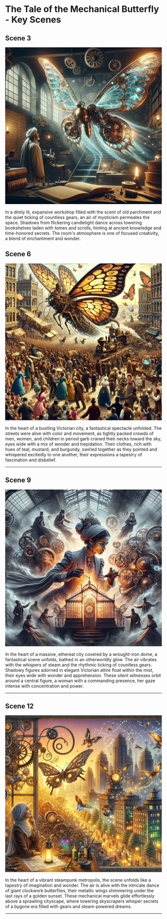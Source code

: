 # The Tale of the Mechanical Butterfly - Key Scenes

## Scene 3

![Scene 3](../src/img/story_image_3.png)

In a dimly lit, expansive workshop filled with the scent of old parchment and the quiet ticking of countless gears, an air of mysticism permeates the space. Shadows from flickering candlelight dance across towering bookshelves laden with tomes and scrolls, hinting at ancient knowledge and time-honored secrets. The room's atmosphere is one of focused creativity, a blend of enchantment and wonder.


## Scene 6

![Scene 6](../src/img/story_image_6.png)

In the heart of a bustling Victorian city, a fantastical spectacle unfolded. The streets were alive with color and movement, as tightly packed crowds of men, women, and children in period garb craned their necks toward the sky, eyes wide with a mix of wonder and trepidation. Their clothes, rich with hues of teal, mustard, and burgundy, swirled together as they pointed and whispered excitedly to one another, their expressions a tapestry of fascination and disbelief.

---

## Scene 9

![Scene 9](../src/img/story_image_9.png)

In the heart of a massive, ethereal city covered by a wrought-iron dome, a fantastical scene unfolds, bathed in an otherworldly glow. The air vibrates with the whispers of steam and the rhythmic ticking of countless gears. Shadowy figures adorned in elegant Victorian attire float within the mist, their eyes wide with wonder and apprehension. These silent witnesses orbit around a central figure, a woman with a commanding presence, her gaze intense with concentration and power.

---

## Scene 12

![Scene 12](../src/img/story_image_12.png)

In the heart of a vibrant steampunk metropolis, the scene unfolds like a tapestry of imagination and wonder. The air is alive with the intricate dance of giant clockwork butterflies, their metallic wings shimmering under the last rays of a golden sunset. These mechanical marvels glide effortlessly above a sprawling cityscape, where towering skyscrapers whisper secrets of a bygone era filled with gears and steam-powered dreams.

---

